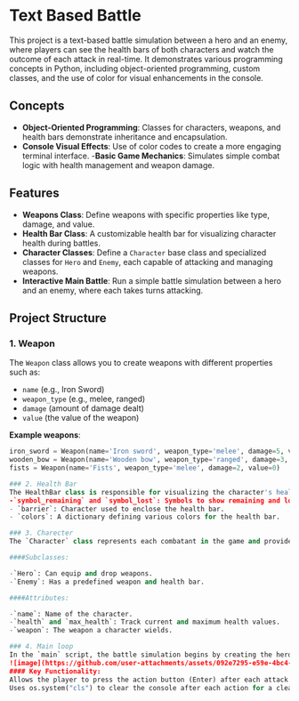 # Text Based Battle

This project is a text-based battle simulation between a hero and an enemy, where players can see the health bars of both characters and watch the outcome of each attack in real-time. It demonstrates various programming concepts in Python, including object-oriented programming, custom classes, and the use of color for visual enhancements in the console.

## Concepts
- **Object-Oriented Programming**: Classes for characters, weapons, and health bars demonstrate inheritance and encapsulation.
- **Console Visual Effects**: Use of color codes to create a more engaging terminal interface.
-**Basic Game Mechanics**: Simulates simple combat logic with health management and weapon damage.

## Features

- **Weapons Class**: Define weapons with specific properties like type, damage, and value.
- **Health Bar Class**: A customizable health bar for visualizing character health during battles.
- **Character Classes**: Define a `Character` base class and specialized classes for `Hero` and `Enemy`, each capable of attacking and managing weapons.
- **Interactive Main Battle**: Run a simple battle simulation between a hero and an enemy, where each takes turns attacking.

## Project Structure

### 1. Weapon
The `Weapon` class allows you to create weapons with different properties such as:
- `name` (e.g., Iron Sword)
- `weapon_type` (e.g., melee, ranged)
- `damage` (amount of damage dealt)
- `value` (the value of the weapon)

**Example weapons**:
```python
iron_sword = Weapon(name='Iron sword', weapon_type='melee', damage=5, value=10)
wooden_bow = Weapon(name='Wooden bow', weapon_type='ranged', damage=3, value=8)
fists = Weapon(name='Fists', weapon_type='melee', damage=2, value=0)

### 2. Health Bar
The HealthBar class is responsible for visualizing the character's health during the battle. It uses customizable symbols, colors, and barriers to create a health bar for each character and take parameters such as:
-`symbol_remaining` and `symbol_lost`: Symbols to show remaining and lost health.
- `barrier`: Character used to enclose the health bar.
- `colors`: A dictionary defining various colors for the health bar.

### 3. Charecter
The `Character` class represents each combatant in the game and provides methods for attacking.

####Subclasses:

-`Hero`: Can equip and drop weapons.
-`Enemy`: Has a predefined weapon and health bar.

####Attributes:

-`name`: Name of the character.
-`health` and `max_health`: Track current and maximum health values.
-`weapon`: The weapon a character wields.

### 4. Main loop
In the `main` script, the battle simulation begins by creating the hero and enemy. They then take turns attacking each other until one character's health reaches zero. After each attack, the health bars of both characters are updated and displayed.
![image](https://github.com/user-attachments/assets/092e7295-e59e-4bc4-a22c-dd2ff2ecca07)
#### Key Functionality:
Allows the player to press the action button (Enter) after each attack to progress the fight.
Uses os.system("cls") to clear the console after each action for a clean output (works on Windows; for other systems, consider replacing with os.system("clear")).

